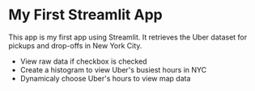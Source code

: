 # My First Streamlit App

This app is my first app using Streamlit. It retrieves the Uber dataset for pickups and drop-offs in New York City. 
- View raw data if checkbox is checked
- Create a histogram to view Uber's busiest hours in NYC
- Dynamicaly choose Uber's hours to view map data
